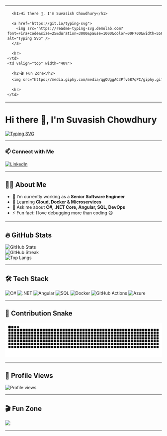 <table>
  <tr>
    <td valign="top" width="60%">
    
      <h1>Hi there 👋, I'm Suvasish Chowdhury</h1>
      
      <a href="https://git.io/typing-svg">
        <img src="https://readme-typing-svg.demolab.com?font=Fira+Code&size=25&duration=3000&pause=1000&color=00F700&width=550&lines=Senior+Software+Engineer;8%2B+Years+Experience;C%23+.NET+%7C+Angular+%7C+SQL+%7C+DevOps;Passionate+about+Clean+Code+%26+Architecture" alt="Typing SVG" />
      </a>
      
      <hr>
    </td>
    <td valign="top" width="40%">
    
      <h2>🎬 Fun Zone</h2>
      <img src="https://media.giphy.com/media/qgQUggAC3Pfv687qPC/giphy.gif" width="400"/>
      
      <hr>
    </td>
  </tr>
</table>




# Hi there 👋, I'm Suvasish Chowdhury  

[![Typing SVG](https://readme-typing-svg.demolab.com?font=Fira+Code&size=25&duration=3000&pause=1000&color=00F700&width=550&lines=Senior+Software+Engineer;8%2B+Years+Experience;C%23+.NET+%7C+Angular+%7C+SQL+%7C+DevOps;Passionate+about+Clean+Code+%26+Architecture)](https://git.io/typing-svg)

---

### 📫 Connect with Me

<a href="https://www.linkedin.com/in/chowdhurysuvasish" target="_blank" rel="noopener noreferrer">
  <img src="https://img.shields.io/badge/LinkedIn-blue?logo=linkedin" alt="LinkedIn">
</a>

---

## 👨‍💻 About Me  
- 🔭 I’m currently working as a **Senior Software Engineer**  
- 🌱 Learning **Cloud, Docker & Microservices**  
- 💬 Ask me about **C#, .NET Core, Angular, SQL, DevOps**  
- ⚡ Fun fact: I love debugging more than coding 😆  

---

## 🔥 GitHub Stats  
![GitHub Stats](https://github-readme-stats.vercel.app/api?username=SuvasishChowdhury&show_icons=true&theme=radical&count_private=true)  
![GitHub Streak](https://streak-stats.demolab.com?user=SuvasishChowdhury&theme=radical&hide_border=true)  
![Top Langs](https://github-readme-stats.vercel.app/api/top-langs/?username=SuvasishChowdhury&layout=compact&theme=tokyonight)  

---

## 🛠 Tech Stack  

![C#](https://img.shields.io/badge/C%23-239120?style=for-the-badge&logo=c-sharp&logoColor=white)
![.NET](https://img.shields.io/badge/.NET-512BD4?style=for-the-badge&logo=dotnet&logoColor=white)
![Angular](https://img.shields.io/badge/Angular-DD0031?style=for-the-badge&logo=angular&logoColor=white)
![SQL](https://img.shields.io/badge/SQL-025E8C?style=for-the-badge&logo=sqlite&logoColor=white)
![Docker](https://img.shields.io/badge/Docker-2496ED?style=for-the-badge&logo=docker&logoColor=white)
![GitHub Actions](https://img.shields.io/badge/GitHub%20Actions-2088FF?style=for-the-badge&logo=github-actions&logoColor=white)
![Azure](https://img.shields.io/badge/Azure-0078D4?style=for-the-badge&logo=microsoftazure&logoColor=white)

---

## 🐍 Contribution Snake  

![GitHub Snake Animation](https://github.com/SuvasishChowdhury/SuvasishChowdhury/blob/output/snake.svg)

---

## 👀 Profile Views  

![Profile views](https://komarev.com/ghpvc/?username=SuvasishChowdhury&color=blue&style=flat-square)

---

## 🎬 Fun Zone  

<img src="https://media.giphy.com/media/qgQUggAC3Pfv687qPC/giphy.gif" width="400"/>  

---
